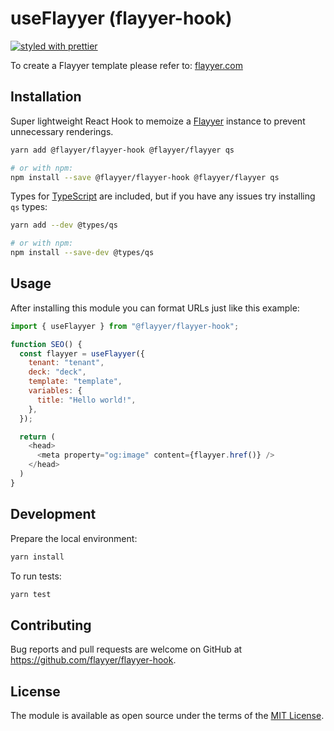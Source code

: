 # useFlayyer (flayyer-hook)

[![styled with prettier](https://img.shields.io/badge/styled_with-prettier-ff69b4.svg)](https://github.com/prettier/prettier)

To create a Flayyer template please refer to: [flayyer.com](https://flayyer.com?ref=flayyer-hook)

## Installation

Super lightweight React Hook to memoize a [Flayyer](https://github.com/flayyer/flayyer-js) instance to prevent unnecessary renderings.

```sh
yarn add @flayyer/flayyer-hook @flayyer/flayyer qs

# or with npm:
npm install --save @flayyer/flayyer-hook @flayyer/flayyer qs
```

Types for [TypeScript](https://www.typescriptlang.org) are included, but if you have any issues try installing `qs` types:

```sh
yarn add --dev @types/qs

# or with npm:
npm install --save-dev @types/qs
```

## Usage

After installing this module you can format URLs just like this example:

```js
import { useFlayyer } from "@flayyer/flayyer-hook";

function SEO() {
  const flayyer = useFlayyer({
    tenant: "tenant",
    deck: "deck",
    template: "template",
    variables: {
      title: "Hello world!",
    },
  });

  return (
    <head>
      <meta property="og:image" content={flayyer.href()} />
    </head>
  )
}
```

## Development

Prepare the local environment:

```sh
yarn install
```

To run tests:

```sh
yarn test
```

## Contributing

Bug reports and pull requests are welcome on GitHub at https://github.com/flayyer/flayyer-hook.

## License

The module is available as open source under the terms of the [MIT License](https://opensource.org/licenses/MIT).
